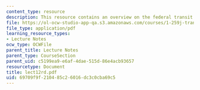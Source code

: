 ```yaml
---
content_type: resource
description: This resource contains an overview on the federal transit administration.
file: https://ol-ocw-studio-app-qa.s3.amazonaws.com/courses/1-259j-transit-management-fall-2006/69709f9f210485c26016dc3c0cba69c5_lect12rd.pdf
file_type: application/pdf
learning_resource_types:
- Lecture Notes
ocw_type: OCWFile
parent_title: Lecture Notes
parent_type: CourseSection
parent_uid: c5199ea9-e6af-4dae-515d-86e4acb93657
resourcetype: Document
title: lect12rd.pdf
uid: 69709f9f-2104-85c2-6016-dc3c0cba69c5
---
```

